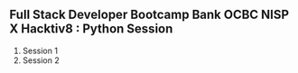 <h2>Full Stack Developer Bootcamp Bank OCBC NISP X Hacktiv8 : Python Session</h2>
<ol>
    <li>Session 1</li>
    <li>Session 2</li>
</ol>